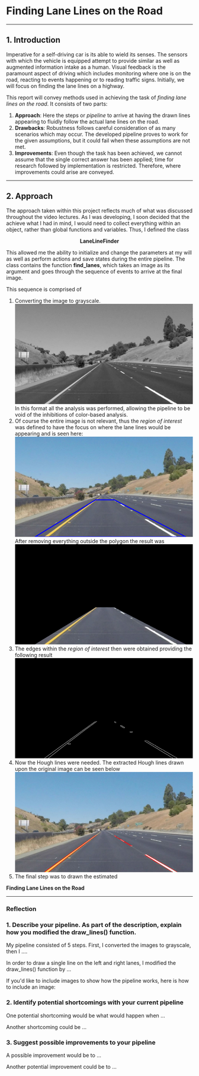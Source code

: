 # **Finding Lane Lines on the Road**

***

## **1. Introduction**

Imperative for a self-driving car is its able to wield its senses. The sensors with which the vehicle is equipped attempt to provide similar as well as augmented information intake as a human. Visual feedback is the paramount aspect of driving which includes monitoring where one is on the road, reacting to events happening or to reading traffic signs. Initially, we will focus on finding the lane lines on a highway.

This report will convey methods used in achieving the task of *finding lane lines on the road*. It consists of two parts:

1. **Approach**: Here the steps or *pipeline* to arrive at having the drawn lines appearing to fluidly follow the actual lane lines on the road.
1. **Drawbacks**: Robustness follows careful consideration of as many scenarios which may occur.  The developed pipeline proves to work for the given assumptions, but it could fail when these assumptions are not met.
1. **Improvements**: Even though the task has been achieved, we cannot assume that the single correct answer has been applied; time for research followed by implementation is restricted. Therefore, where improvements could arise are conveyed.

***

## **2. Approach**

The approach taken within this project reflects much of what was discussed throughout the video lectures.  As I was developing, I soon decided that the achieve what I had in mind, I would need to collect everything within an object, rather than global functions and variables. Thus, I defined the class

<p align="center">
  <b>LaneLineFinder</b>
</p>

This allowed me the ability to initialize and change the parameters at my will as well as perform actions and save states during the entire pipeline. The class contains the function **find_lanes**, which takes an image as its argument and goes through the sequence of events to arrive at the final image.

This sequence is comprised of
1. Converting the image to grayscale. ![alt text][gray_image] In this format all the analysis was performed, allowing the pipeline to be void of the inhibitions of color-based analysis.
1. Of course the entire image is not relevant, thus the *region of interest* was defined to have the focus on where the lane lines would be appearing and is seen here:
![alt text][region_of_interest_image]
After removing everything outside the polygon the result was
![alt text][masked_image]
1. The edges within the *region of interest* then were obtained providing the following result
![alt text][masked_edges_image]
1. Now the Hough lines were needed.  The extracted Hough lines drawn upon the original image can be seen below
![alt text][raw_lines_image]
1. The final step was to drawn the estimated 

**Finding Lane Lines on the Road**





---

### Reflection

### 1. Describe your pipeline. As part of the description, explain how you modified the draw_lines() function.

My pipeline consisted of 5 steps. First, I converted the images to grayscale, then I ....

In order to draw a single line on the left and right lanes, I modified the draw_lines() function by ...

If you'd like to include images to show how the pipeline works, here is how to include an image:




### 2. Identify potential shortcomings with your current pipeline


One potential shortcoming would be what would happen when ...

Another shortcoming could be ...


### 3. Suggest possible improvements to your pipeline

A possible improvement would be to ...

Another potential improvement could be to ...

[//]: # (Image References)

[gray_image]: ./test_images_output/solidYellowCurve2_gray_image.jpg
[region_of_interest_image]: ./test_images_output/solidYellowCurve2_region.jpg
[masked_image]: ./test_images_output/solidYellowCurve2_masked_image.jpg
[masked_edges_image]: ./test_images_output/solidYellowCurve2_masked_image_edges.jpg
[raw_lines_image]: ./test_images_output/solidYellowCurve2_raw_lines.jpg
